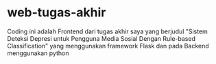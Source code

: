 # web-tugas-akhir
Coding ini adalah Frontend dari tugas akhir saya yang berjudul "Sistem Deteksi Depresi untuk Pengguna Media Sosial Dengan Rule-based Classification" yang menggunakan framework Flask dan pada Backend menggunakan python
